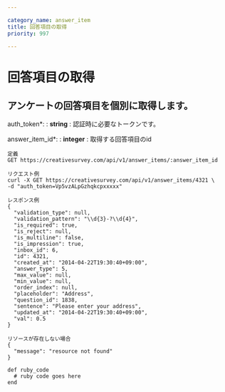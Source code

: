 ```yaml
---

category_name: answer_item
title: 回答項目の取得
priority: 997

---
```


# 回答項目の取得

## アンケートの回答項目を個別に取得します。

auth_token*:
: __string__
: 認証時に必要なトークンです。

answer_item_id*:
: __integer__
: 取得する回答項目のid

~~~
定義
GET https://creativesurvey.com/api/v1/answer_items/:answer_item_id

リクエスト例
curl -X GET https://creativesurvey.com/api/v1/answer_items/4321 \
-d "auth_token=Vp5vzALpGzhqkcpxxxxx"

レスポンス例
{
  "validation_type": null,
  "validation_pattern": "\\d{3}-?\\d{4}",
  "is_required": true,
  "is_reject": null,
  "is_multiline": false,
  "is_impression": true,
  "inbox_id": 6,
  "id": 4321,
  "created_at": "2014-04-22T19:30:40+09:00",
  "answer_type": 5,
  "max_value": null,
  "min_value": null,
  "order_index": null,
  "placeholder": "Address",
  "question_id": 1838,
  "sentence": "Please enter your address",
  "updated_at": "2014-04-22T19:30:40+09:00",
  "val": 0.5
}

リソースが存在しない場合
{
  "message": "resource not found"
}
~~~

~~~
def ruby_code
  # ruby code goes here
end
~~~

